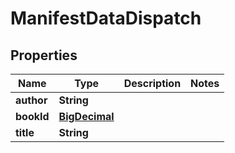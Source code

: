 # ManifestDataDispatch

## Properties
Name | Type | Description | Notes
------------ | ------------- | ------------- | -------------
**author** | **String** |  | 
**bookId** | [**BigDecimal**](BigDecimal.md) |  | 
**title** | **String** |  | 
